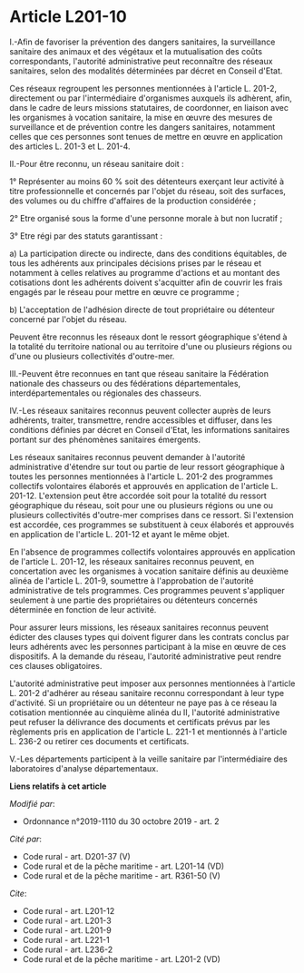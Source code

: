 # Article L201-10

I.-Afin de favoriser la prévention des dangers sanitaires, la surveillance sanitaire des animaux et des végétaux et la
mutualisation des coûts correspondants, l'autorité administrative peut reconnaître des réseaux sanitaires, selon des
modalités déterminées par décret en Conseil d'Etat.

Ces réseaux regroupent les personnes mentionnées à l'article L. 201-2, directement ou par l'intermédiaire d'organismes
auxquels ils adhèrent, afin, dans le cadre de leurs missions statutaires, de coordonner, en liaison avec les organismes à
vocation sanitaire, la mise en œuvre des mesures de surveillance et de prévention contre les dangers sanitaires, notamment
celles que ces personnes sont tenues de mettre en œuvre en application des articles L. 201-3 et L. 201-4.

II.-Pour être reconnu, un réseau sanitaire doit :

1° Représenter au moins 60 % soit des détenteurs exerçant leur activité à titre professionnelle et concernés par l'objet du
réseau, soit des surfaces, des volumes ou du chiffre d'affaires de la production considérée ;

2° Etre organisé sous la forme d'une personne morale à but non lucratif ;

3° Etre régi par des statuts garantissant :

a) La participation directe ou indirecte, dans des conditions équitables, de tous les adhérents aux principales décisions
prises par le réseau et notamment à celles relatives au programme d'actions et au montant des cotisations dont les adhérents
doivent s'acquitter afin de couvrir les frais engagés par le réseau pour mettre en œuvre ce programme ;

b) L'acceptation de l'adhésion directe de tout propriétaire ou détenteur concerné par l'objet du réseau.

Peuvent être reconnus les réseaux dont le ressort géographique s'étend à la totalité du territoire national ou au territoire
d'une ou plusieurs régions ou d'une ou plusieurs collectivités d'outre-mer.

III.-Peuvent être reconnues en tant que réseau sanitaire la Fédération nationale des chasseurs ou des fédérations
départementales, interdépartementales ou régionales des chasseurs.

IV.-Les réseaux sanitaires reconnus peuvent collecter auprès de leurs adhérents, traiter, transmettre, rendre accessibles et
diffuser, dans les conditions définies par décret en Conseil d'Etat, les informations sanitaires portant sur des phénomènes
sanitaires émergents.

Les réseaux sanitaires reconnus peuvent demander à l'autorité administrative d'étendre sur tout ou partie de leur ressort
géographique à toutes les personnes mentionnées à l'article L. 201-2 des programmes collectifs volontaires élaborés et
approuvés en application de l'article L. 201-12. L'extension peut être accordée soit pour la totalité du ressort géographique
du réseau, soit pour une ou plusieurs régions ou une ou plusieurs collectivités d'outre-mer comprises dans ce ressort. Si
l'extension est accordée, ces programmes se substituent à ceux élaborés et approuvés en application de l'article L. 201-12 et
ayant le même objet.

En l'absence de programmes collectifs volontaires approuvés en application de l'article L. 201-12, les réseaux sanitaires
reconnus peuvent, en concertation avec les organismes à vocation sanitaire définis au deuxième alinéa de l'article L. 201-9,
soumettre à l'approbation de l'autorité administrative de tels programmes. Ces programmes peuvent s'appliquer seulement à une
partie des propriétaires ou détenteurs concernés déterminée en fonction de leur activité.

Pour assurer leurs missions, les réseaux sanitaires reconnus peuvent édicter des clauses types qui doivent figurer dans les
contrats conclus par leurs adhérents avec les personnes participant à la mise en œuvre de ces dispositifs. A la demande du
réseau, l'autorité administrative peut rendre ces clauses obligatoires.

L'autorité administrative peut imposer aux personnes mentionnées à l'article L. 201-2 d'adhérer au réseau sanitaire reconnu
correspondant à leur type d'activité. Si un propriétaire ou un détenteur ne paye pas à ce réseau la cotisation mentionnée au
cinquième alinéa du II, l'autorité administrative peut refuser la délivrance des documents et certificats prévus par les
règlements pris en application de l'article L. 221-1 et mentionnés à l'article L. 236-2  ou retirer ces documents et
certificats.

V.-Les départements participent à la veille sanitaire par l'intermédiaire des laboratoires d'analyse départementaux.

**Liens relatifs à cet article**

_Modifié par_:

  - Ordonnance n°2019-1110 du 30 octobre 2019 - art. 2

_Cité par_:

  - Code rural - art. D201-37 (V)
  - Code rural et de la pêche maritime - art. L201-14 (VD)
  - Code rural et de la pêche maritime - art. R361-50 (V)

_Cite_:

  - Code rural - art. L201-12
  - Code rural - art. L201-3
  - Code rural - art. L201-9
  - Code rural - art. L221-1
  - Code rural - art. L236-2
  - Code rural et de la pêche maritime - art. L201-2 (VD)
